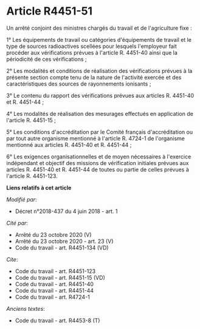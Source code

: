 # Article R4451-51

Un arrêté conjoint des ministres chargés du travail et de l'agriculture fixe : 

1° Les équipements de travail ou catégories d'équipements de travail et le type de sources radioactives scellées pour
lesquels l'employeur fait procéder aux vérifications prévues à l'article R. 4451-40 ainsi que la périodicité de ces
vérifications ; 

2° Les modalités et conditions de réalisation des vérifications prévues à la présente section compte tenu de la nature de
l'activité exercée et des caractéristiques des sources de rayonnements ionisants ; 

3° Le contenu du rapport des vérifications prévues aux articles R. 4451-40 et R. 4451-44 ; 

4° Les modalités de réalisation des mesurages effectués en application de l'article R. 4451-15 ; 

5° Les conditions d'accréditation par le Comité français d'accréditation ou par tout autre organisme mentionné à l'article R.
4724-1 de l'organisme mentionné aux articles R. 4451-40 et R. 4451-44 ; 

6° Les exigences organisationnelles et de moyen nécessaires à l'exercice indépendant et objectif des missions de vérification
initiales prévues aux articles R. 4451-40 et R. 4451-44 de toutes ou partie de celles prévues à l'article R. 4451-123.

**Liens relatifs à cet article**

_Modifié par_:

  - Décret n°2018-437 du 4 juin 2018 - art. 1

_Cité par_:

  - Arrêté du 23 octobre 2020 (V)
  - Arrêté du 23 octobre 2020 - art. 23 (V)
  - Code du travail - art. R4451-134 (VD)

_Cite_:

  - Code du travail - art. R4451-123
  - Code du travail - art. R4451-15 (VD)
  - Code du travail - art. R4451-40
  - Code du travail - art. R4451-44
  - Code du travail - art. R4724-1

_Anciens textes_:

  - Code du travail - art. R4453-8 (T)
